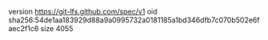 version https://git-lfs.github.com/spec/v1
oid sha256:54de1aa183929d88a9a0995732a0181185a1bd346dfb7c070b502e6faec2f1c6
size 4055

